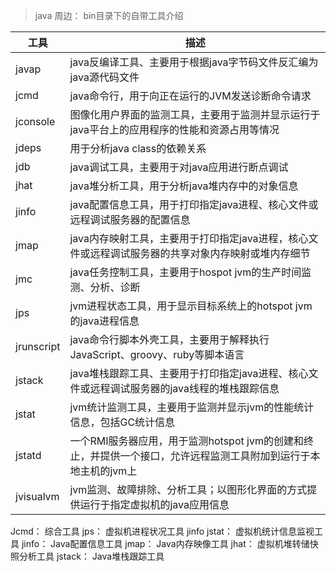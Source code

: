 > java 周边： bin目录下的自带工具介绍

| 工具 | 描述 |
| --- | --- |
| javap | java反编译工具、主要用于根据java字节码文件反汇编为java源代码文件 |
| jcmd | java命令行，用于向正在运行的JVM发送诊断命令请求 |
| jconsole | 图像化用户界面的监测工具，主要用于监测并显示运行于java平台上的应用程序的性能和资源占用等情况 |
| jdeps | 用于分析java class的依赖关系 |
| jdb | java调试工具，主要用于对java应用进行断点调试 |
| jhat | java堆分析工具，用于分析java堆内存中的对象信息 |
| jinfo | java配置信息工具，用于打印指定java进程、核心文件或远程调试服务器的配置信息 |
| jmap | java内存映射工具，主要用于打印指定java进程，核心文件或远程调试服务器的共享对象内存映射或堆内存细节 |
| jmc | java任务控制工具，主要用于hospot jvm的生产时间监测、分析、诊断 |
| jps | jvm进程状态工具，用于显示目标系统上的hotspot jvm的java进程信息 |
| jrunscript | java命令行脚本外壳工具，主要用于解释执行JavaScript、groovy、ruby等脚本语言 |
| jstack | java堆栈跟踪工具、主要用于打印指定java进程、核心文件或远程调试服务器的java线程的堆栈跟踪信息 |
| jstat | jvm统计监测工具，主要用于监测并显示jvm的性能统计信息，包括GC统计信息 |
| jstatd | 一个RMI服务器应用，用于监测hotspot jvm的创建和终止，并提供一个接口，允许远程监测工具附加到运行于本地主机的jvm上 |
| jvisualvm | jvm监测、故障排除、分析工具；以图形化界面的方式提供运行于指定虚拟机的java应用信息 |


Jcmd：		综合工具
jps：		虚拟机进程状况工具
jinfo jstat：	虚拟机统计信息监视工具
jinfo：		Java配置信息工具
jmap：		Java内存映像工具
jhat：		虚拟机堆转储快照分析工具
jstack：		Java堆栈跟踪工具
